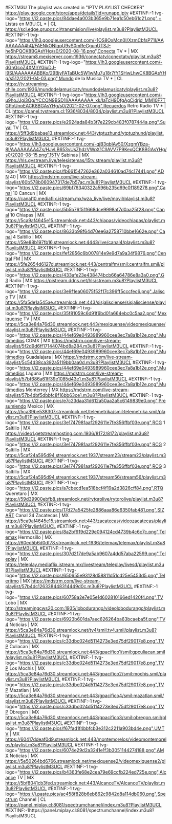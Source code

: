 #EXTM3U The playlist was created in "IPTV PLAYLIST CHECKER" https://play.google.com/store/apps/details?id=runapp.iptv 
#EXTINF:-1 tvg-logo="https://i2.paste.pics/84dae4a003b365e9b71ea1c50eb61c21.png",+ Listas en M3U.CL * | CL
https://scl.edge.grupoz.cl/transmision/live/playlist.m3u8?PlaylistM3UCL
#EXTINF:-1 tvg-logo="https://lh3.googleusercontent.com/-1OS8OxMcn0I/XzmCbfsP71I/AAAAAAAA4hQ/FAENkONIqpU9vS0mReGgunUTSJ-he5hPQCK8BGAsYHg/s0/2020-08-16.png",Conecta TV * | MX
https://stream8.mexiserver.com:1936/conectatv/conectatv/playlist.m3u8?PlaylistM3UCL
#EXTINF:-1 tvg-logo="https://lh3.googleusercontent.com/-dGnGcoZ4XMI/YGiuDJ-l9SI/AAAAAAABBKo/29BjyFATaBUc5W1wMu7u18r7fY1SHwLhwCK8BGAsYHg/s512/2021-04-03.png",Mundo de la Musica TV * | CL
https://tv.streaming-chile.com:1936/mundodelamusicatv/mundodelamusicatv/playlist.m3u8?PlaylistM3UCL
#EXTINF:-1 tvg-logo="https://lh3.googleusercontent.com/-u9hoJJgi3Qg/YCCON9BSD1I/AAAAAAAA_xk/IaTcH9DfgAgCjdrjd_MM10F7TGPoUnpEACK8BGAsYHg/s0/2021-02-07.png",Recuerdos Retro Radio TV * | CL
https://panel.tvstream.cl:1936/8034/8034/playlist.m3u8?PlaylistM3UCL
#EXTINF:-1 tvg-logo="https://i2.paste.pics/e2924ada84b3f7e229cb483f0787444a.png",Suyai TV | CL
https://5ff3d9babae13.streamlock.net:443/ytptuzhund/ytptuzhund/playlist.m3u8?PlaylistM3UCL
#EXTINF:-1 tvg-logo="https://lh3.googleusercontent.com/-qjB3qbIAv50/XzgmYBza-8I/AAAAAAAA4Zs/HJvLB653vUsZhdzVWpX1ClIAVV7P9KexQCK8BGAsYHg/s0/2020-08-15.png",15TV Sabinas | MX
https://hls.gvstream.live/telesistemas/15tv.stream/playlist.m3u8?PlaylistM3UCL
#EXTINF:-1 tvg-logo="https://i2.paste.pics/fb661547262e362a034610ad74c17441.png",ADN 40 | MX
https://mdstrm.com/live-stream-playlist/60b578b060947317de7b57ac.m3u8?PlaylistM3UCL
#EXTINF:-1 tvg-logo="https://i2.paste.pics/69bf76340322a596b235d69c0f189278.png",Canal 10 Cancun | MX
https://canal10.mediaflix.istream.mx/wza_live/live/movil/playlist.m3u8?PlaylistM3UCL
#EXTINF:-1 tvg-logo="https://i2.paste.pics/5b5b76f51f668dce9998af7d0aa25f28.png",Canal 10 Chiapas | MX
https://5ca9af4645e15.streamlock.net:443/chiapas/videochiapas/playlist.m3u8?PlaylistM3UCL
#EXTINF:-1 tvg-logo="https://i2.paste.pics/8633b98f64d70ee6a2758710bbe1662e.png",Canal 4 Saltillo | MX
https://59e88b197fb16.streamlock.net:4443/live/canal4/playlist.m3u8?PlaylistM3UCL
#EXTINF:-1 tvg-logo="https://i2.paste.pics/fef2856c6b007814e9e9d7a9a34f9876.png",Central FM | MX
https://5fe2654d6127d.streamlock.net:443/centralfm/smil:centralfm.smil/playlist.m3u8?PlaylistM3UCL
#EXTINF:-1 tvg-logo="https://i2.paste.pics/433afe23e438474bcb66a64786e8a3a0.png",G3 Radio | MX
https://pistream.ddns.net/hls/stream.m3u8?PlaylistM3UCL
#EXTINF:-1 tvg-logo="https://i2.paste.pics/3e9f1ea06075f52f17c396ff5cccfec6.png",Jalisco TV | MX
https://5fa5de1a545ae.streamlock.net:443/sisjalisciense/sisjalisciense/playlist.m3u8?PlaylistM3UCL
#EXTINF:-1 tvg-logo="https://i2.paste.pics/35f81059c6d91f6bd01a664ebc0c5aa2.png",Mexiquense TV | MX
https://5ca3e84a76d30.streamlock.net:443/mexiquense/videomexiquense/playlist.m3u8?PlaylistM3UCL
#EXTINF:-1 tvg-logo="https://i2.paste.pics/44ef69e0493989960cee3ec7a8a1b12e.png",Multimedios CDMX | MX
https://mdstrm.com/live-stream-playlist/5f2d9d6ff17144074bd8a284.m3u8?PlaylistM3UCL
#EXTINF:-1 tvg-logo="https://i2.paste.pics/44ef69e0493989960cee3ec7a8a1b12e.png",Multimedios Guadalajara | MX
https://mdstrm.com/live-stream-playlist/5c54d38ca392a5119bb0aa0d.m3u8?PlaylistM3UCL
#EXTINF:-1 tvg-logo="https://i2.paste.pics/44ef69e0493989960cee3ec7a8a1b12e.png",Multimedios Laguna | MX
https://mdstrm.com/live-stream-playlist/57bf686a61ff39e1085d43e1.m3u8?PlaylistM3UCL
#EXTINF:-1 tvg-logo="https://i2.paste.pics/44ef69e0493989960cee3ec7a8a1b12e.png",Multimedios Monterrey | MX
https://mdstrm.com/live-stream-playlist/57b4dbf5dbbfc8f16bb63ce1.m3u8?PlaylistM3UCL
#EXTINF:-1 tvg-logo="https://i2.paste.pics/e7c23daa31d612a50aa2a5c6149839e0.png",Presumiendo Mexico | MX
https://5ca39be538307.streamlock.net/telemetrika/smil:telemetrika.smil/playlist.m3u8?PlaylistM3UCL
#EXTINF:-1 tvg-logo="https://i2.paste.pics/3e1747981aaf292611e7fe356ffbf03e.png",RCG 1 Saltillo | MX
https://video1.getstreamhosting.com:1936/8172/8172/playlist.m3u8?PlaylistM3UCL
#EXTINF:-1 tvg-logo="https://i2.paste.pics/3e1747981aaf292611e7fe356ffbf03e.png",RCG 2 Saltillo | MX
https://5caf24a595d94.streamlock.net:1937/stream23/stream23/playlist.m3u8?PlaylistM3UCL
#EXTINF:-1 tvg-logo="https://i2.paste.pics/3e1747981aaf292611e7fe356ffbf03e.png",RCG 3 Saltillo | MX
https://5caf24a595d94.streamlock.net:1937/stream56/stream56/playlist.m3u8?PlaylistM3UCL
#EXTINF:-1 tvg-logo="https://i2.paste.pics/a7cbecd1ea518bcf4f19a2d3826cff84.png",RTQ Queretaro | MX
https://59d39900ebfb8.streamlock.net/rytqrolive/rytqrolive/playlist.m3u8?PlaylistM3UCL
#EXTINF:-1 tvg-logo="https://i2.paste.pics/17d27a5425fe2886aaa86e6350fab481.png",SIZART Canal 24 Zacatecas | MX
https://5ca9af4645e15.streamlock.net:443/zacatecas/videozacatecas/playlist.m3u8?PlaylistM3UCL
#EXTINF:-1 tvg-logo="https://i2.paste.pics/8a2bf919d229e094124cd4739b4c6c7c.png",Telemax Hermosillo | MX
https://60ed5b6d0df78.streamlock.net:1936/telemax/telemax/playlist.m3u8?PlaylistM3UCL
#EXTINF:-1 tvg-logo="https://i2.paste.pics/307d217de9a5ab9607a4dd57aba22599.png",Teleplay | MX
https://teleplay.mediaflix.istream.mx/livestream/teleplay/livesd/playlist.m3u8?PlaylistM3UCL
#EXTINF:-1 tvg-logo="https://i2.paste.pics/650655e93128d58811d51cd25e5453d5.png",Teleritmo | MX
https://mdstrm.com/live-stream-playlist/57b4dc126338448314449d0c.m3u8?PlaylistM3UCL
#EXTINF:-1 tvg-logo="https://i2.paste.pics/60758a2e7e05e1d602810166ed1420f4.png",TV Lobo | MX
http://streamingcws20.com:1935/lobodurango/videolobodurango/playlist.m3u8?PlaylistM3UCL
#EXTINF:-1 tvg-logo="https://i2.paste.pics/6923b601da7aec626264ba63bcaeba5f.png",TV4 Noticias | MX
https://5ca3e84a76d30.streamlock.net/tv4/smil:tv4.smil/playlist.m3u8?PlaylistM3UCL
#EXTINF:-1 tvg-logo="https://i2.paste.pics/c33dbc024d5114273e3ed75df29017e8.png",TVP Culiacan | MX
https://5ca3e84a76d30.streamlock.net:443/gpacifico1/smil:gpculiacan.smil/playlist.m3u8?PlaylistM3UCL
#EXTINF:-1 tvg-logo="https://i2.paste.pics/c33dbc024d5114273e3ed75df29017e8.png",TVP Los Mochis | MX
https://5ca3e84a76d30.streamlock.net:443/gpacifico2/smil:mochis.smil/playlist.m3u8?PlaylistM3UCL
#EXTINF:-1 tvg-logo="https://i2.paste.pics/c33dbc024d5114273e3ed75df29017e8.png",TVP Mazatlan | MX
https://5ca3e84a76d30.streamlock.net:443/gpacifico4/smil:mazatlan.smil/playlist.m3u8?PlaylistM3UCL
#EXTINF:-1 tvg-logo="https://i2.paste.pics/c33dbc024d5114273e3ed75df29017e8.png",TVP Obregon | MX
https://5ca3e84a76d30.streamlock.net:443/gpacifico3/smil:obregon.smil/playlist.m3u8?PlaylistM3UCL
#EXTINF:-1 tvg-logo="https://i2.paste.pics/f67fad1f4bbfcb3e312c2211a903bd4e.png",UMTV | MX
https://60417ddeaf0d9.streamlock.net:443/montemorelos/videomontemorelos/playlist.m3u8?PlaylistM3UCL
#EXTINF:-1 tvg-logo="https://i2.paste.pics/6074e29d2a3241e1f3b3051144274188.png",AMX Noticias | MX
https://5e50264bd6766.streamlock.net/mexiquense2/videomexiquense2/playlist.m3u8?PlaylistM3UCL
#EXTINF:-1 tvg-logo="https://i2.paste.pics/b4363fe68e2cea79e69ccfb224ed725e.png",Alcance TV | MX
https://5bf8041cb3fed.streamlock.net:443/AlcanceTV/AlcanceTV/playlist.m3u8?PlaylistM3UCL
#EXTINF:-1 tvg-logo="https://i.paste.pics/ac458f828b6eb862c9842d8a114db060.png",Spectrum Channel | CL
https://panel.miplay.cl:8081/spectrumchannel/index.m3u8?PlaylistM3UCL
#EXTINF:-1https://panel.miplay.cl:8081/spectrumchannel/index.m3u8?PlaylistM3UCL
